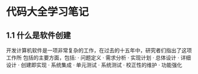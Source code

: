 # 代码大全学习笔记
## 1.1 什么是软件创建
  开发计算机软件是一项非常复杂的工作，在过去的十五年中，研究者们指出了这项工作所
包括的主要方面，包括:
· 问题定义
· 需求分析
· 实现计划
· 总体设计
· 详细设计
· 创建即实现 · 系统集成
· 单元测试
· 系统测试
· 校正性的维护
· 功能强化
